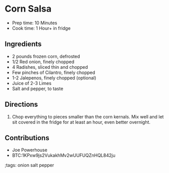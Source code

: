 # Corn Salsa

- Prep time: 10 Minutes
- Cook time: 1 Hour+ in fridge

## Ingredients

- 2 pounds frozen corn, defrosted
- 1/2 Red onion, finely chopped
- 4 Radishes, sliced thin and chopped
- Few pinches of Cilantro, finely chopped
- 1-2 Jalepenos, finely chopped (optional)
- Juice of 2-3 Limes
- Salt and pepper, to taste

## Directions

1. Chop everything to pieces smaller than the corn kernals. Mix well and let sit covered in the fridge for at least an hour, even better overnight.

## Contributions
- Joe Powerhouse
- BTC:1KPxw9js2VukakhMv2wUUFUQZnHQL842ju

;tags: onion salt pepper
